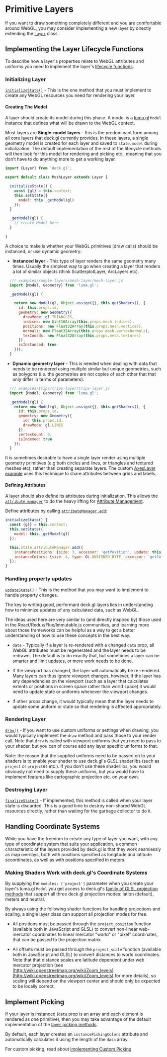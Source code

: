 # Primitive Layers

If you want to draw something completely different and you are comfortable around WebGL, you may consider implementing a new layer by directly extending the [`Layer`](/docs/api-reference/layer.md) class.


## Implementing the Layer Lifecycle Functions

To describe how a layer's properties relate to WebGL attributes and uniforms you need to implement the layer's [lifecycle functions](/docs/developer-guide/layer-lifecycle.md).


### Initializing Layer

[`initializeState()`](/docs/api-reference/layer.md#-initializestate-) - This is the one method that you must implement to create any WebGL resources you need for rendering your layer.


#### Creating The Model

A layer should create its model during this phase. A model is a [luma.gl](https://github.com/uber/luma.gl) `Model` instance that defines what will be drawn to the WebGL context.

Most layers are **Single-model layers** - this is the predominant form among all core layers that deck.gl currently provides. In these layers, a single geometry model is created for each layer and saved to `state.model` during initialization. The default implementation of the rest of the lifecycle methods will then look for this model for rendering and picking etc., meaning that you don't have to do anything more to get a working layer.

```js
import {Layer} from 'deck.gl';

export default class MeshLayer extends Layer {

  initializeState() {
    const {gl} = this.context;
    this.setState({
      model: this._getModel(gl)
    });
  }

  _getModel(gl) {
    // create Model here
  }

}
```

A choice to make is whether your WebGL primitives (draw calls) should be instanced, or use dynamic geometry:

* **Instanced layer** - This type of layer renders the same geometry many times. Usually the simplest way to go when creating a layer that renders a lot of similar objects (think ScatterplotLayer, ArcLayers etc).

```js
  /// examples/sample-layers/mesh-layer/mesh-layer.js
  import {Model, Geometry} from 'luma.gl';

  _getModel(gl) {

    return new Model(gl, Object.assign({}, this.getShaders(), {
      id: this.props.id,
      geometry: new Geometry({
        drawMode: gl.TRIANGLES,
        indices: new Uint16Array(this.props.mesh.indices),
        positions: new Float32Array(this.props.mesh.vertices),
        normals: new Float32Array(this.props.mesh.vertexNormals),
        texCoords: new Float32Array(this.props.mesh.textures)
      }),
      isInstanced: true
    }));
  }
```

* **Dynamic geometry layer** - This is needed when dealing with data that needs to be rendered using multiple similar but unique geometries, such as polygons (i.e. the geometries are not copies of each other that that only differ in terms of parameters).

```js
  /// examples/trips/trips-layer/trips-layer.js
  import {Model, Geometry} from 'luma.gl';

  _getModel(gl) {
    return new Model(gl, Object.assign({}, this.getShaders(), {
      id: this.props.id,
      geometry: new Geometry({
        id: this.props.id,
        drawMode: gl.LINES
      }),
      vertexCount: 0,
      isIndexed: true
    });
  }
```

It is sometimes desirable to have a single layer render using multiple geometry primitives (e.g both circles and lines, or triangles and textured meshes etc), rather than creating separate layers. The custom [AxesLayer example](https://github.com/uber/deck.gl/tree/5.2-release/examples/plot/plot-layer/axes-layer.js) uses this technique to share attributes between grids and labels.


#### Defining Attributes

A layer should also define its attributes during initialization. This allows the [`attribute manager`](/docs/api-reference/attribute-manager.md) to do the heavy lifting for [Attribute Management](/docs/developer-guide/attribute-management.md).

Define attributes by calling [`attributeManager.add`](/docs/api-reference/attribute-manager.md#-add-):

```js
initializeState() {
  const {gl} = this.context;
  this.setState({
    model: this._getModel(gl)
  });

  this.state.attributeManager.add({
    instancePositions: {size: 3, accessor: 'getPosition', update: this.calculateInstancePositions},
    instanceColors: {size: 4, type: GL.UNSIGNED_BYTE, accessor: 'getColor', update: this.calculateInstanceColors}
  });
}
```

### Handling property updates

[`updateState()`](/docs/api-reference/layer.md#-updatestate-) - This is the method that you may want to implement to handle property changes.

The key to writing good, performant deck.gl layers lies in understanding how to minimize updates of any calculated data, such as WebGL.

The ideas used here are very similar to (and directly inspired by) those used in the React/Redux/Flux/Immutable.js communities, and learning more about those frameworks can be helpful as a way to get a better understanding of how to use these concepts in the best way.

* `data` - Typically if a layer is re-rendered with a changed `data` prop, all WebGL attributes must be regenerated and the layer needs to be redrawn. The default is to do exactly that, but sometimes a layer can be smarter and limit updates, or more work needs to be done.

* If the viewport has changed, the layer will automatically be re-rendered. Many layers can thus ignore viewport changes, however, if the layer has any dependencies on the viewport (such as a layer that calculates extents or positions in screen space rather than world space) it would need to update state or uniforms whenever the viewport changes.

* If other props change, it would typically mean that the layer needs to update some uniform or state so that rendering is affected appropriately.


### Rendering Layer

[`draw()`](/docs/api-reference/layer.md#-draw-) - If you want to use custom uniforms or settings when drawing, you would typically implement the `draw` method and pass those to your render call. Note that `draw` is called with viewport uniforms that you need to pass to your shader, but you can of course add any layer specific uniforms to that.

Note: the reason that the supplied uniforms need to be passed on to your shaders is to enable your shader to use deck.gl's GLSL shaderlibs (such as `project` or `project64` etc.). If you don't use these shaderlibs, you would obviously not need to supply these uniforms, but you would have to implement features like cartographic projection etc. on your own.


### Destroying Layer

[`finalizeState()`](/docs/api-reference/layer.md#-finalizestate-) - If implemented, this method is called when your layer state is discarded. This is a good time to destroy non-shared WebGL resources directly, rather than waiting for the garbage collector to do it.


## Handling Coordinate Systems

While you have the freedom to create any type of layer you want, with any type of coordinate system that suits your application, a common characteristic of the layers provided by deck.gl is that they work seamlessly as map overlays, both with positions specified as longitude and latitude scoordinates, as well as with positions specified in meters.

### Making Shaders Work with deck.gl's Coordinate Systems

By supplying the `modules: ['project']` parameter when you create your layer's luma.gl `Model` you get access to deck.gl's [family of GLSL projection methods](/docs/developer-guide/writing-shaders.md#projection-vertex-shader-) that support all three deck.gl projection modes: latlon (default), meters and neutral.

By always using the following shader functions for handling projections and scaling, a single layer class can support all projection modes for free:

* All positions must be passed through the `project_position` function (available both in JavaScript and GLSL) to convert non-linear web-mercator coordinates to linear mercator "world" or "pixel" coordinates, that can be passed to the projection matrix.

* All offsets must be passed through the `project_scale` function (available both in JavaScript and GLSL) to convert distances to world coordinates. Note that that distance scales are latitude dependent under web mercator projection (see [http://wiki.openstreetmap.org/wiki/Zoom_levels](http://wiki.openstreetmap.org/wiki/Zoom_levels) for more details), so scaling will depend on the viewport center and should only be expected to be locally correct.


## Implement Picking

If your layer is instanced (`data` prop is an array and each element is rendered as one primitive), then you may take advantage of the default implementation of the [layer picking methods](/docs/api-reference/layer.md#layer-picking-methods).

By default, each layer creates an `instancePickingColors` attribute and automatically calculates it using the length of the `data` array.

For custom picking, read about [Implementing Custom Picking](/docs/developer-guide/picking.md#implementing-custom-picking).
